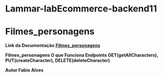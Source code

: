 # Lammar-labEcommerce-backend11

# Filmes_personagens

**Link da Documentação**
**[Filmes_personagens](https://documenter.getpostman.com/view/22379971/2s8YzMXQUG)**

**Filmes_personagens
O que Funciona
Endpoints GET(getAllCharacters), PUT(createCharacter), DELETE(deleteCharacter)**
 
**Autor
Fabio Alves**
